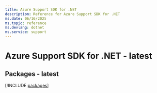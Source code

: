 ```yaml
---
title: Azure Support SDK for .NET
description: Reference for Azure Support SDK for .NET
ms.date: 06/16/2025
ms.topic: reference
ms.devlang: dotnet
ms.service: support
---
```

# Azure Support SDK for .NET - latest
## Packages - latest
[!INCLUDE [packages](support-index.md)]